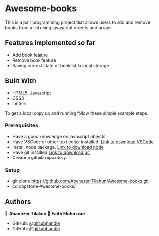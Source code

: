 # Awesome-books


This is a pair programming project that allows users to add and remove books from a list using javascript objects and arrays


## Features implemented so far
- Add book feature
- Remove book feature
- Saving current state of booklist to local storage 

## Built With

- HTML5, Javascript
- CSS3
- Linters

To get a local copy up and running follow these simple example steps.

### Prerequisites
- Have a good knowledge on javascript objects
- Have VSCode or other text editor installed. [Link to download VSCode](https://code.visualstudio.com/download)
- Install node package. [Link to download node](https://nodejs.org/en/download/)
- Have git installed.[Link to download git](https://git-scm.com/downloads)
- Create a github repository.

### Setup
- git clone https://github.com/Abenezer-Tilahun/Awesome-books.git
- cd capstone-Awesome-books/


## Authors

👤 **Abanezer Tilahun**
👤 **Faith Eloho usor**

- GitHub: [@githubhandle](https://github.com/Abenezer-Tilahun)
- GitHub: [@githubhandle](https://github.com/usorfaitheloho)


